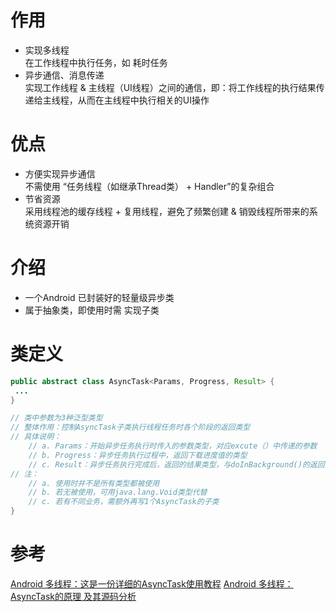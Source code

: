 # 作用
- 实现多线程  
在工作线程中执行任务，如 耗时任务  
- 异步通信、消息传递  
实现工作线程 & 主线程（UI线程）之间的通信，即：将工作线程的执行结果传递给主线程，从而在主线程中执行相关的UI操作

# 优点  
- 方便实现异步通信  
不需使用 “任务线程（如继承Thread类） + Handler”的复杂组合  
- 节省资源  
采用线程池的缓存线程 + 复用线程，避免了频繁创建 & 销毁线程所带来的系统资源开销  

# 介绍
- 一个Android 已封装好的轻量级异步类
- 属于抽象类，即使用时需 实现子类

# 类定义
```java
public abstract class AsyncTask<Params, Progress, Result> { 
 ... 
}

// 类中参数为3种泛型类型
// 整体作用：控制AsyncTask子类执行线程任务时各个阶段的返回类型
// 具体说明：
	// a. Params：开始异步任务执行时传入的参数类型，对应excute（）中传递的参数
	// b. Progress：异步任务执行过程中，返回下载进度值的类型
	// c. Result：异步任务执行完成后，返回的结果类型，与doInBackground()的返回值类型保持一致
// 注：
	// a. 使用时并不是所有类型都被使用
	// b. 若无被使用，可用java.lang.Void类型代替
	// c. 若有不同业务，需额外再写1个AsyncTask的子类
}
```

# 参考
[Android 多线程：这是一份详细的AsyncTask使用教程](https://blog.csdn.net/carson_ho/article/details/79314325)
[Android 多线程：AsyncTask的原理 及其源码分析](https://blog.csdn.net/carson_ho/article/details/79314326)